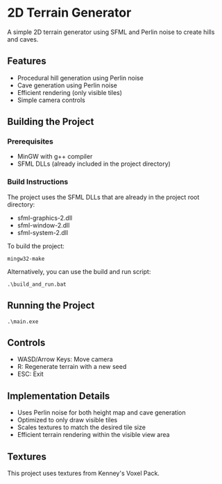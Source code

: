 # 2D Terrain Generator

A simple 2D terrain generator using SFML and Perlin noise to create hills and caves.

## Features

- Procedural hill generation using Perlin noise
- Cave generation using Perlin noise
- Efficient rendering (only visible tiles)
- Simple camera controls

## Building the Project

### Prerequisites

- MinGW with g++ compiler
- SFML DLLs (already included in the project directory)

### Build Instructions

The project uses the SFML DLLs that are already in the project root directory:
- sfml-graphics-2.dll
- sfml-window-2.dll
- sfml-system-2.dll

To build the project:

```
mingw32-make
```

Alternatively, you can use the build and run script:

```
.\build_and_run.bat
```

## Running the Project

```
.\main.exe
```

## Controls

- WASD/Arrow Keys: Move camera
- R: Regenerate terrain with a new seed
- ESC: Exit

## Implementation Details

- Uses Perlin noise for both height map and cave generation
- Optimized to only draw visible tiles
- Scales textures to match the desired tile size
- Efficient terrain rendering within the visible view area

## Textures

This project uses textures from Kenney's Voxel Pack. 